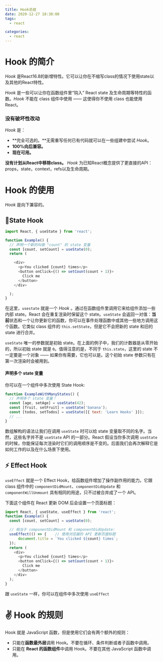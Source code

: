 ```yaml
---
title: Hook总结
date: 2020-12-27 18:38:08
tags: 
  - react

categories: 
  - react
---
```


# **Hook 的简介**

*Hook* 是React16.8的新增特性。它可以让你在不缩写class的情况下使用state以及其他的React特性。

*Hook* 是一些可以让你在函数组件里“钩入” React state 及生命周期等特性的函数。*Hook* 不能在 class 组件中使用 —— 这使得你不使用 class 也能使用 React。

### **没有破坏性改动**

*Hook* 是：

- **完全可选的。**无需重写任何已有代码就可以在一些组建中尝试 *Hook*。
- **100%向后兼容。**
- **现在可用。**

**没有计划从React中移除class。** *Hook* 为已知React概念提供了更直接的API：props，state，context，refs以及生命周期。



# **Hook 的使用**

*Hook* 是向下兼容的。

## 📌**State Hook**

```javascript
import React, { useState } from 'react';

function Example() {
  // 声明一个新的叫做 "count" 的 state 变量  
  const [count, setCount] = useState(0);
  return (

    <div>
      <p>You clicked {count} times</p>
      <button onClick={() => setCount(count + 1)}>
        Click me
      </button>
    </div>

  );
}
```

在这里，`usestate` 就是一个 *Hook* 。通过在函数组件里调用它来给组件添加一些内部 state。React 会在重复渲染时保留这个 state。`useState` 会返回一对值：**当前**状态和一个让你更新它的函数，你可以在事件处理函数中或其他一些地方调用这个函数。它类似 class 组件的 `this.setState`，但是它不会把新的 state 和旧的 state 进行合并。

`useState` 唯一的参数就是初始 state。在上面的例子中，我们的计数器是从零开始的，所以初始 state 就是 `0`。值得注意的是，不同于 `this.state`，这里的 state 不一定要是一个对象 —— 如果你有需要，它也可以是。这个初始 state 参数只有在第一次渲染时会被用到。

#### 声明多个 state 变量

你可以在一个组件中多次使用 State Hook:

```javascript
function ExampleWithManyStates() {
  // 声明多个 state 变量！
  const [age, setAge] = useState(42);
  const [fruit, setFruit] = useState('banana');
  const [todos, setTodos] = useState([{ text: 'Learn Hooks' }]);
  // ...
}
```

数组解构的语法让我们在调用 `useState` 时可以给 state 变量取不同的名字。当然，这些名字并不是 `useState` API 的一部分。React 假设当你多次调用 `useState` 的时候，你能保证每次渲染时它们的调用顺序是不变的。后面我们会再次解释它是如何工作的以及在什么场景下使用。



## ⚡️ Effect Hook

`useEffect` 就是一个 Effect Hook，给函数组件增加了操作副作用的能力。它跟 class 组件中的 `componentDidMount`、`componentDidUpdate` 和 `componentWillUnmount` 具有相同的用途，只不过被合并成了一个 API。

下面这个组件在 React 更新 DOM 后会设置一个页面标题：

```javascript
import React, { useState, useEffect } from 'react';
function Example() {
  const [count, setCount] = useState(0);

  // 相当于 componentDidMount 和 componentDidUpdate:  
  useEffect(() => {    // 使用浏览器的 API 更新页面标题    
      document.title = `You clicked ${count} times`; 
  });
  return (
    <div>
      <p>You clicked {count} times</p>
      <button onClick={() => setCount(count + 1)}>
        Click me
      </button>
    </div>
  );
}
```

跟 `useState` 一样，你可以在组件中多次使用 `useEffect`

# ✌️ **Hook 的规则**

Hook 就是 JavaScript 函数，但是使用它们会有两个额外的规则：

- 只能在**函数最外层**调用 Hook。不要在循环、条件判断或者子函数中调用。
- 只能在 **React 的函数组件**中调用 Hook。不要在其他 JavaScript 函数中调用。

